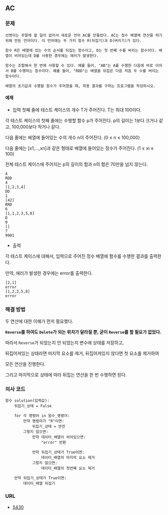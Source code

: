 ## AC
### 문제
```text
선영이는 주말에 할 일이 없어서 새로운 언어 AC를 만들었다. AC는 정수 배열에 연산을 하기 위해 만든 언어이다. 이 언어에는 두 가지 함수 R(뒤집기)과 D(버리기)가 있다.

함수 R은 배열에 있는 수의 순서를 뒤집는 함수이고, D는 첫 번째 수를 버리는 함수이다. 배열이 비어있는데 D를 사용한 경우에는 에러가 발생한다.

함수는 조합해서 한 번에 사용할 수 있다. 예를 들어, "AB"는 A를 수행한 다음에 바로 이어서 B를 수행하는 함수이다. 예를 들어, "RDD"는 배열을 뒤집은 다음 처음 두 수를 버리는 함수이다.

배열의 초기값과 수행할 함수가 주어졌을 때, 최종 결과를 구하는 프로그램을 작성하시오.
```

#### 예제
- 입력
첫째 줄에 테스트 케이스의 개수 T가 주어진다. T는 최대 100이다.

각 테스트 케이스의 첫째 줄에는 수행할 함수 p가 주어진다. p의 길이는 1보다 크거나 같고, 100,000보다 작거나 같다.

다음 줄에는 배열에 들어있는 수의 개수 n이 주어진다. (0 ≤ n ≤ 100,000)

다음 줄에는 [x1,...,xn]과 같은 형태로 배열에 들어있는 정수가 주어진다. (1 ≤ xi ≤ 100)

전체 테스트 케이스에 주어지는 p의 길이의 합과 n의 합은 70만을 넘지 않는다.
 
```text
4
RDD
4
[1,2,3,4]
DD
1
[42]
RRD
6
[1,1,2,3,5,8]
D
0
[]
7
9901
```

- 출력 

각 테스트 케이스에 대해서, 입력으로 주어진 정수 배열에 함수를 수행한 결과를 출력한다.

만약, 에러가 발생한 경우에는 error를 출력한다.

```text
[2,1]
error
[1,2,3,5,8]
error
```


### 해결 방법

두 연산에 대한 이해가 먼저 필요했다.

**`Reverse`를 하여도 `Delete`가 되는 위치가 달라질 뿐, 굳이 `Reverse`를 할 필요가 없었다.**

따라서 `Reverse`가 되었는지 안 되었는지 변수에 상태를 저장하고,

뒤집어져있는 상태라면 마지막 요소를 제거,
뒤집어져있지 않다면 첫 요소를 제거하여

모든 연산을 진행한다.

그리고 마지막으로 상태에 따라 뒤집는 연산을 한 번 수행하면 된다.


### 의사 코드
```text
함수 solution(입력값):
    뒤집기_상태 = False

    for 각 명령어 in 함수_명령어:
        만약 명령어가 "R"이면:
            뒤집기_상태 = 반전
        그렇지 않으면:
            만약 데이터_배열이 비어있으면:
                "error" 반환
            
            만약 뒤집기_상태가 True이면:
                데이터_배열의 마지막 요소 제거
            그렇지 않으면:
                데이터_배열의 첫번째 요소 제거

    만약 뒤집기_상태가 True이면:
        데이터_배열 뒤집기
```

### URL
- [5430](https://www.acmicpc.net/problem/5430)